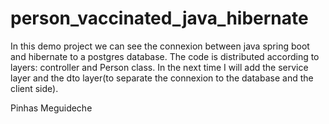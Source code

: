 # person_vaccinated_java_hibernate

In this demo project we can see the connexion between java spring boot
and hibernate to a postgres database.
The code is distributed according to layers: controller and Person class.
In the next time I will add the service layer and the dto layer(to separate the
connexion to the database and the client side).

Pinhas Meguideche
